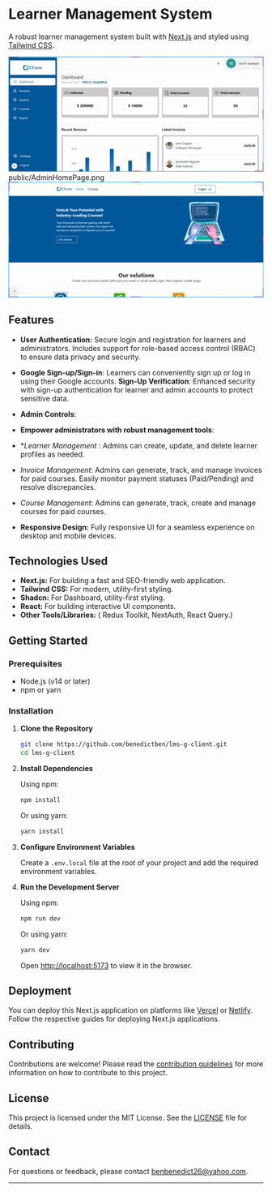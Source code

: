 # Learner Management System

A robust learner management system built with [Next.js](https://nextjs.org/) and styled using [Tailwind CSS](https://tailwindcss.com/). 

![Admin Home Page](public/AdminHomePage.png)
public/AdminHomePage.png
![Learner Home Page](public/LearnerHomePage.png)


## Features

- **User Authentication:** Secure login and registration for learners and administrators. Includes support for role-based access control (RBAC) to ensure data privacy and security.

- **Google Sign-up/Sign-in**: Learners can conveniently sign up or log in using their Google accounts.
**Sign-Up Verification**: Enhanced security with sign-up authentication for learner and admin accounts to protect sensitive data.
 
- **Admin Controls**:
- **Empower administrators with robust management tools**:

 - **Learner Management* : Admins can create, update, and delete learner profiles as needed.

- *Invoice Management*: Admins can generate, track, and manage invoices for paid courses. Easily monitor payment statuses (Paid/Pending) and resolve discrepancies.

- *Course Management*: Admins can generate, track, create and manage courses for paid courses. 

- **Responsive Design:** Fully responsive UI for a seamless experience on desktop and mobile devices.


## Technologies Used

- **Next.js:** For building a fast and SEO-friendly web application.
- **Tailwind CSS:** For modern, utility-first styling.
- **Shadcn:** For Dashboard, utility-first styling.
- **React:** For building interactive UI components.
- **Other Tools/Libraries:** ( Redux Toolkit, NextAuth, React Query.)

## Getting Started

### Prerequisites

- Node.js (v14 or later)
- npm or yarn

### Installation

1. **Clone the Repository**

   ```bash
   git clone https://github.com/benedictben/lms-g-client.git
   cd lms-g-client
   ```

2. **Install Dependencies**

   Using npm:
   ```bash
   npm install
   ```
   Or using yarn:
   ```bash
   yarn install
   ```

3. **Configure Environment Variables**

   Create a `.env.local` file at the root of your project and add the required environment variables. 
  

4. **Run the Development Server**

   Using npm:
   ```bash
   npm run dev
   ```
   Or using yarn:
   ```bash
   yarn dev
   ```

   Open [http://localhost:5173](http://localhost:5173) to view it in the browser.

## Deployment

You can deploy this Next.js application on platforms like [Vercel](https://vercel.com/) or [Netlify](https://www.netlify.com/). Follow the respective guides for deploying Next.js applications.

## Contributing

Contributions are welcome! Please read the [contribution guidelines](CONTRIBUTING.md) for more information on how to contribute to this project.

## License

This project is licensed under the MIT License. See the [LICENSE](LICENSE) file for details.

## Contact

For questions or feedback, please contact [benbenedict26@yahoo.com](mailto:benbenedict26@yahoo.com).

---

